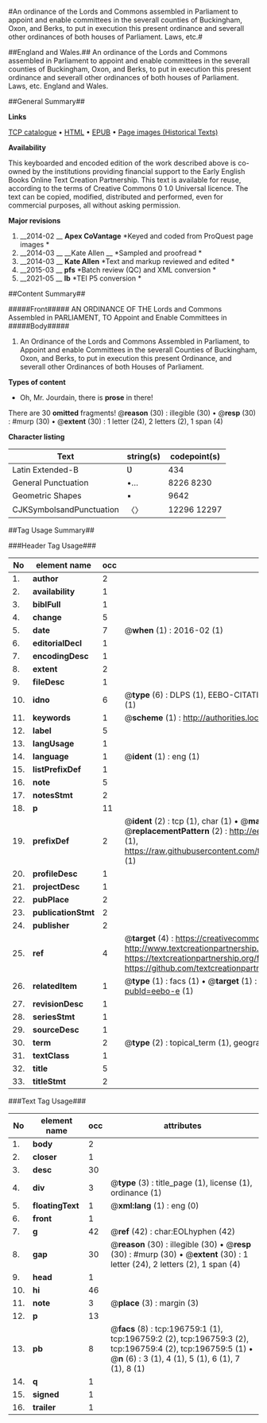 #An ordinance of the Lords and Commons assembled in Parliament to appoint and enable committees in the severall counties of Buckingham, Oxon, and Berks, to put in execution this present ordinance and severall other ordinances of both houses of Parliament. Laws, etc.#

##England and Wales.##
An ordinance of the Lords and Commons assembled in Parliament to appoint and enable committees in the severall counties of Buckingham, Oxon, and Berks, to put in execution this present ordinance and severall other ordinances of both houses of Parliament.
Laws, etc.
England and Wales.

##General Summary##

**Links**

[TCP catalogue](http://www.ota.ox.ac.uk/tcp/)  • 
[HTML](http://tei.it.ox.ac.uk/tcp/Texts-HTML/free/B22/B22172.html)  • 
[EPUB](http://tei.it.ox.ac.uk/tcp/Texts-EPUB/free/B22/B22172.epub) • 
[Page images (Historical Texts)](https://historicaltexts.jisc.ac.uk/eebo-12055947e)

**Availability**

This keyboarded and encoded edition of the work described above is co-owned by the
    institutions providing financial support to the Early English Books Online Text Creation
    Partnership. This text is available for reuse, according to the terms of  Creative Commons 0 1.0 Universal
    licence. The text can be copied, modified, distributed and performed, even for commercial
    purposes, all without asking permission.

**Major revisions**

1. __2014-02 __ __Apex CoVantage__ *Keyed and coded from ProQuest page images *
1. __2014-03 __ __Kate Allen __ *Sampled and proofread *
1. __2014-03 __ __Kate Allen__ *Text and markup reviewed and edited *
1. __2015-03 __ __pfs__ *Batch review (QC) and XML conversion *
1. __2021-05 __ __lb__ *TEI P5 conversion *

##Content Summary##

#####Front#####
 AN ORDINANCE OF THE Lords and Commons Assembled in PARLIAMENT, TO Appoint and Enable Committees in 
#####Body#####

1. An Ordinance of the Lords and Commons Assembled in Parliament, to Appoint and enable Committees in the severall Counties of Buckingham, Oxon, and Berks, to put in execution this present Ordinance, and severall other Ordinances of both Houses of Parliament.

**Types of content**

  * Oh, Mr. Jourdain, there is **prose** in there!

There are 30 **omitted** fragments! 
 @__reason__ (30) : illegible (30)  •  @__resp__ (30) : #murp (30)  •  @__extent__ (30) : 1 letter (24), 2 letters (2), 1 span (4)

**Character listing**


|Text|string(s)|codepoint(s)|
|---|---|---|
|Latin Extended-B|Ʋ|434|
|General Punctuation|•…|8226 8230|
|Geometric Shapes|▪|9642|
|CJKSymbolsandPunctuation|〈〉|12296 12297|

##Tag Usage Summary##

###Header Tag Usage###

|No|element name|occ|attributes|
|---|---|---|---|
|1.|__author__|2||
|2.|__availability__|1||
|3.|__biblFull__|1||
|4.|__change__|5||
|5.|__date__|7| @__when__ (1) : 2016-02 (1)|
|6.|__editorialDecl__|1||
|7.|__encodingDesc__|1||
|8.|__extent__|2||
|9.|__fileDesc__|1||
|10.|__idno__|6| @__type__ (6) : DLPS (1), EEBO-CITATION (1), VID (1), EEBO-PROQUEST (1), STC (1), OCLC (1)|
|11.|__keywords__|1| @__scheme__ (1) : http://authorities.loc.gov/ (1)|
|12.|__label__|5||
|13.|__langUsage__|1||
|14.|__language__|1| @__ident__ (1) : eng (1)|
|15.|__listPrefixDef__|1||
|16.|__note__|5||
|17.|__notesStmt__|2||
|18.|__p__|11||
|19.|__prefixDef__|2| @__ident__ (2) : tcp (1), char (1)  •  @__matchPattern__ (2) : ([0-9\-]+):([0-9IVX]+) (1), (.+) (1)  •  @__replacementPattern__ (2) : http://eebo.chadwyck.com/downloadtiff?vid=$1&page=$2 (1), https://raw.githubusercontent.com/textcreationpartnership/Texts/master/tcpchars.xml#$1 (1)|
|20.|__profileDesc__|1||
|21.|__projectDesc__|1||
|22.|__pubPlace__|2||
|23.|__publicationStmt__|2||
|24.|__publisher__|2||
|25.|__ref__|4| @__target__ (4) : https://creativecommons.org/publicdomain/zero/1.0/ (1), http://www.textcreationpartnership.org/docs/. (1), https://textcreationpartnership.org/faq/#faq05 (1), https://github.com/textcreationpartnership (1)|
|26.|__relatedItem__|1| @__type__ (1) : facs (1)  •  @__target__ (1) : https://data.historicaltexts.jisc.ac.uk/view?pubId=eebo-e (1)|
|27.|__revisionDesc__|1||
|28.|__seriesStmt__|1||
|29.|__sourceDesc__|1||
|30.|__term__|2| @__type__ (2) : topical_term (1), geographic_name (1)|
|31.|__textClass__|1||
|32.|__title__|5||
|33.|__titleStmt__|2||


###Text Tag Usage###

|No|element name|occ|attributes|
|---|---|---|---|
|1.|__body__|2||
|2.|__closer__|1||
|3.|__desc__|30||
|4.|__div__|3| @__type__ (3) : title_page (1), license (1), ordinance (1)|
|5.|__floatingText__|1| @__xml:lang__ (1) : eng (0)|
|6.|__front__|1||
|7.|__g__|42| @__ref__ (42) : char:EOLhyphen (42)|
|8.|__gap__|30| @__reason__ (30) : illegible (30)  •  @__resp__ (30) : #murp (30)  •  @__extent__ (30) : 1 letter (24), 2 letters (2), 1 span (4)|
|9.|__head__|1||
|10.|__hi__|46||
|11.|__note__|3| @__place__ (3) : margin (3)|
|12.|__p__|13||
|13.|__pb__|8| @__facs__ (8) : tcp:196759:1 (1), tcp:196759:2 (2), tcp:196759:3 (2), tcp:196759:4 (2), tcp:196759:5 (1)  •  @__n__ (6) : 3 (1), 4 (1), 5 (1), 6 (1), 7 (1), 8 (1)|
|14.|__q__|1||
|15.|__signed__|1||
|16.|__trailer__|1||

